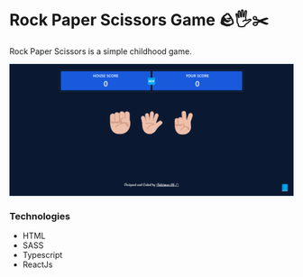 # Rock Paper Scissors Game 🪨🖐️✂️  

Rock Paper Scissors is a simple childhood game.

![Alt text](./site-image.png)

### Technologies
- HTML
- SASS
- Typescript 
- ReactJs
